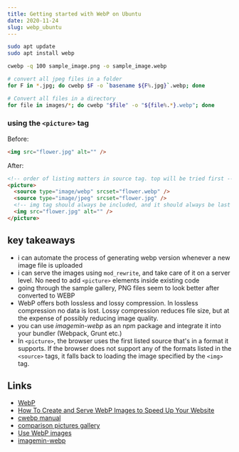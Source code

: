 ```yaml
---
title: Getting started with WebP on Ubuntu
date: 2020-11-24
slug: webp_ubuntu
---
```


```bash
sudo apt update
sudo apt install webp
```

```bash
cwebp -q 100 sample_image.png -o sample_image.webp
```

```bash
# convert all jpeg files in a folder
for F in *.jpg; do cwebp $F -o `basename ${F%.jpg}`.webp; done

# Convert all files in a directory
for file in images/*; do cwebp "$file" -o "${file%.*}.webp"; done
```

### using the `<picture>` tag

Before:

```html
<img src="flower.jpg" alt="" />
```

After:

```html
<!-- order of listing matters in source tag. top will be tried first -->
<picture>
  <source type="image/webp" srcset="flower.webp" />
  <source type="image/jpeg" srcset="flower.jpg" />
  <!-- img tag should always be included, and it should always be last -->
  <img src="flower.jpg" alt="" />
</picture>
```

## key takeaways

- i can automate the process of generating webp version whenever a new image file is uploaded
- i can serve the images using `mod_rewrite`, and take care of it on a server level. No need to add `<picture>` elements inside existing code
- going through the sample gallery, PNG files seem to look better after converted to WEBP
- WebP offers both lossless and lossy compression. In lossless compression no data is lost. Lossy compression reduces file size, but at the expense of possibly reducing image quality.
- you can use _imagemin-webp_ as an npm package and integrate it into your bundler (Webpack, Grunt etc.)
- In `<picture>`, the browser uses the first listed source that's in a format it supports. If the browser does not support any of the formats listed in the `<source>` tags, it falls back to loading the image specified by the `<img>` tag.

## Links

- [WebP](https://developers.google.com/speed/webp)
- [How To Create and Serve WebP Images to Speed Up Your Website](https://www.digitalocean.com/community/tutorials/how-to-create-and-serve-webp-images-to-speed-up-your-website)
- [cwebp manual](https://developers.google.com/speed/webp/docs/cwebp)
- [comparison pictures gallery](https://developers.google.com/speed/webp/gallery)
- [Use WebP images](https://web.dev/serve-images-webp/)
- [imagemin-webp](https://github.com/imagemin/imagemin-webp)
